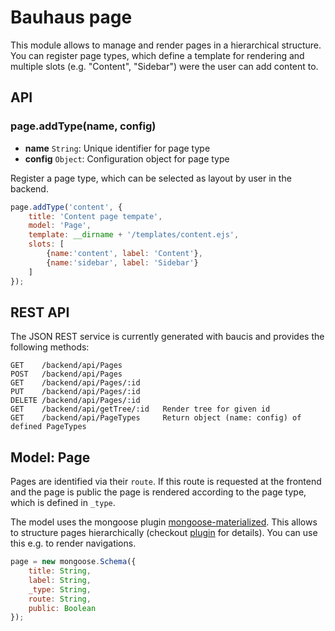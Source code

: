 # Bauhaus page

This module allows to manage and render pages in a hierarchical structure. You can register page types, which define a template for rendering and multiple slots (e.g. "Content", "Sidebar") were the user can add content to.

## API

### page.addType(name, config)

* **name** `String`: Unique identifier for page type
* **config** `Object`: Configuration object for page type

Register a page type, which can be selected as layout by user in the backend.

```javascript
page.addType('content', {
    title: 'Content page tempate',
    model: 'Page',
    template: __dirname + '/templates/content.ejs',
    slots: [
        {name:'content', label: 'Content'},
        {name:'sidebar', label: 'Sidebar'}
    ]
});
```

## REST API

The JSON REST service is currently generated with baucis and provides the following methods:

```
GET    /backend/api/Pages        
POST   /backend/api/Pages
GET    /backend/api/Pages/:id
PUT    /backend/api/Pages/:id
DELETE /backend/api/Pages/:id
GET    /backend/api/getTree/:id   Render tree for given id
GET    /backend/api/PageTypes     Return object (name: config) of defined PageTypes
```

## Model: Page

Pages are identified via their `route`. If this route is requested at the frontend and the page is public the page is rendered according to the page type, which is defined in `_type`.

The model uses the mongoose plugin [mongoose-materialized](https://github.com/janez89/mongoose-materialized). This allows to structure pages hierarchically (checkout [plugin](https://github.com/janez89/mongoose-materialized) for details). You can use this e.g. to render navigations. 

```javascript
page = new mongoose.Schema({
    title: String,
    label: String,
    _type: String,
    route: String,
    public: Boolean
});
```